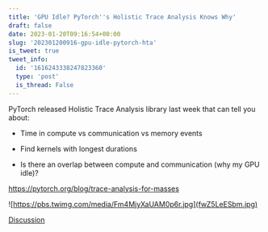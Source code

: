 ```yaml
---
title: 'GPU Idle? PyTorch''s Holistic Trace Analysis Knows Why'
draft: false
date: 2023-01-20T09:16:54+00:00
slug: '202301200916-gpu-idle-pytorch-hta'
is_tweet: true
tweet_info:
  id: '1616243338247823360'
  type: 'post'
  is_thread: False
---
```




PyTorch released Holistic Trace Analysis library last week that can tell you about:

- Time in compute vs communication vs memory events

- Find kernels with longest durations

- Is there an overlap between compute and communication (why my GPU idle)?

<https://pytorch.org/blog/trace-analysis-for-masses> 

![https://pbs.twimg.com/media/Fm4MjyXaUAM0p6r.jpg](fwZ5LeESbm.jpg)

[Discussion](https://x.com/sytelus/status/1616243338247823360)

